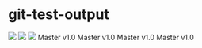 # git-test-output
![](https://github.com/bayareawebpro/git-test-output/workflows/ci/badge.svg)
![](https://img.shields.io/badge/License-MIT-success.svg)
![](https://img.shields.io/badge/Version-1.0-blue.svg)
Master v1.0
Master v1.0
Master v1.0
Master v1.0
